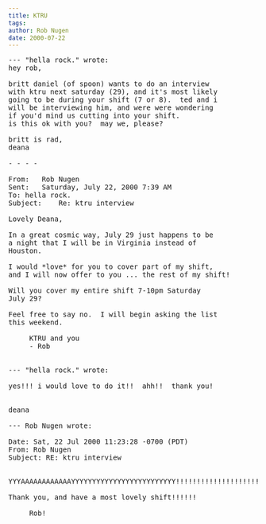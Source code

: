 ```yaml
---
title: KTRU
tags: 
author: Rob Nugen
date: 2000-07-22
---
```


<pre>
--- "hella rock." wrote:
hey rob,

britt daniel (of spoon) wants to do an interview
with ktru next saturday (29), and it's most likely
going to be during your shift (7 or 8).  ted and i
will be interviewing him, and were were wondering
if you'd mind us cutting into your shift.  
is this ok with you?  may we, please?

britt is rad,
deana

- - - -

From:	Rob Nugen
Sent:	Saturday, July 22, 2000 7:39 AM
To:	hella rock.
Subject:	Re: ktru interview

Lovely Deana,

In a great cosmic way, July 29 just happens to be
a night that I will be in Virginia instead of
Houston.
 
I would *love* for you to cover part of my shift,
and I will now offer to you ... the rest of my shift!
 
Will you cover my entire shift 7-10pm Saturday
July 29?
 
Feel free to say no.  I will begin asking the list
this weekend.
 
     KTRU and you
     - Rob


--- "hella rock." wrote:

yes!!! i would love to do it!!  ahh!!  thank you! 

 
deana

--- Rob Nugen wrote:

Date: Sat, 22 Jul 2000 11:23:28 -0700 (PDT)
From: Rob Nugen
Subject: RE: ktru interview
 

YYYAAAAAAAAAAAAYYYYYYYYYYYYYYYYYYYYYYYYY!!!!!!!!!!!!!!!!!!!!!!!!!!!!!!!!!!!!!

Thank you, and have a most lovely shift!!!!!!
 
     Rob!
</pre>
